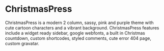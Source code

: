 ChristmasPress
==============

ChristmasPress is a modern 2 column, sassy, pink and purple theme with cute cartoon characters and a vibrant background. ChristmasPress features include a widget ready sidebar, google webfonts, a built in Christmas countdown, custom shortcodes, styled comments, cute error 404 page, custom gravatar.
